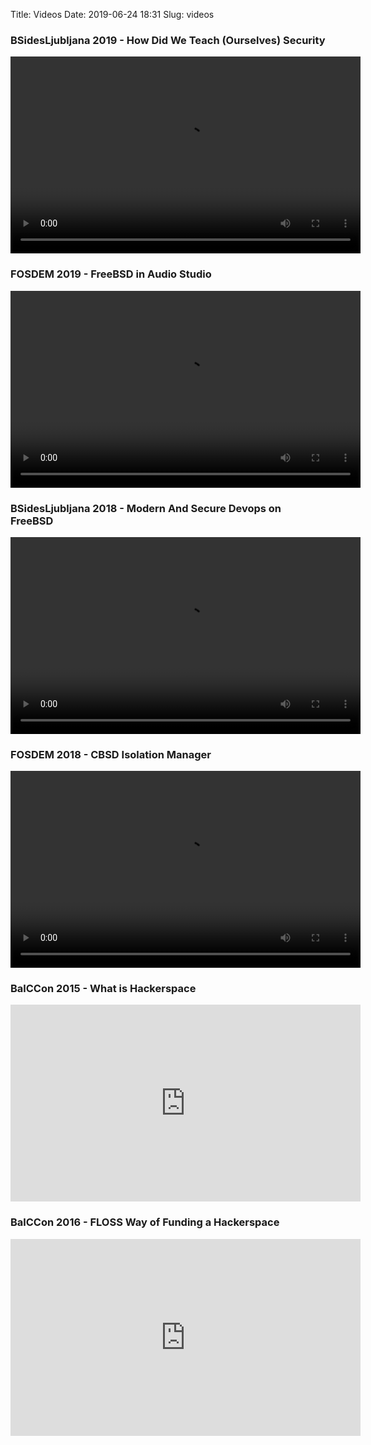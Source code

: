 Title: Videos
Date: 2019-06-24 18:31
Slug: videos

### BSidesLjubljana 2019 - How Did We Teach (Ourselves) Security
<video controls width="560" height="315">
  <source src="https://archive.org/download/BSidesLjubljana2019/t1_08_How_Did_We_Teach_%28Ourselves%29_Security-Goran_Meki%C4%87.mp4" />
</video>

### FOSDEM 2019 - FreeBSD in Audio Studio
<video controls width="560" height="315">
  <source src="https://video.fosdem.org/2019/K.3.401/freebsd_in_audio_studio.mp4" />
</video>

### BSidesLjubljana 2018 - Modern And Secure Devops on FreeBSD
<video controls width="560" height="315">
  <source src="https://archive.org/download/BSidesLjubljana2018/18ModernAndSecureDevopsOnFreebsdByGoranMeki.mp4" />
</video>

### FOSDEM 2018 - CBSD Isolation Manager
<video controls width="560" height="315">
  <source src="https://video.fosdem.org/2018/K.3.401/cbsd_isolation_manager.mp4" />
</video>

### BalCCon 2015 - What is Hackerspace
<iframe width="560" height="315" src="https://www.youtube.com/embed/DHNnCXgD4RU" frameborder="0" allow="accelerometer; autoplay; encrypted-media; gyroscope; picture-in-picture" allowfullscreen></iframe>

### BalCCon 2016 - FLOSS Way of Funding a Hackerspace
<iframe width="560" height="315" src="https://www.youtube.com/embed/KpzQpAAwBvA" frameborder="0" allow="accelerometer; autoplay; encrypted-media; gyroscope; picture-in-picture" allowfullscreen></iframe>
